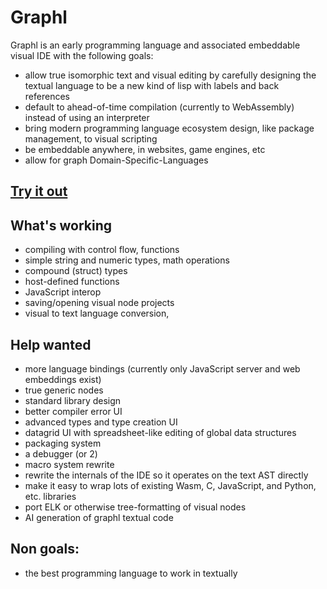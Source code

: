# Graphl

Graphl is an early programming language and associated embeddable visual IDE
with the following goals:

- allow true isomorphic text and visual editing by carefully designing the textual language
  to be a new kind of lisp with labels and back references
- default to ahead-of-time compilation (currently to WebAssembly) instead of using an interpreter
- bring modern programming language ecosystem design, like package management, to visual scripting
- be embeddable anywhere, in websites, game engines, etc
- allow for graph Domain-Specific-Languages

## [Try it out](https://graphl.tech/graphl/demo)

## What's working

- compiling with control flow, functions
- simple string and numeric types, math operations
- compound (struct) types
- host-defined functions
- JavaScript interop
- saving/opening visual node projects
- visual to text language conversion,

## Help wanted

- more language bindings (currently only JavaScript server and web embeddings exist)
- true generic nodes
- standard library design
- better compiler error UI
- advanced types and type creation UI
- datagrid UI with spreadsheet-like editing of global data structures
- packaging system
- a debugger (or 2)
- macro system rewrite
- rewrite the internals of the IDE so it operates on the text AST directly
- make it easy to wrap lots of existing Wasm, C, JavaScript, and Python, etc. libraries
- port ELK or otherwise tree-formatting of visual nodes
- AI generation of graphl textual code

## Non goals:

- the best programming language to work in textually
